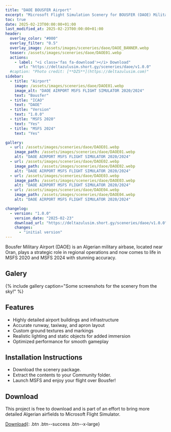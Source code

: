 ```yaml
---
title: "DAOE BOUSFER Airport"
excerpt: "Microsoft Flight Simulation Scenery for BOUSFER (DAOE) Military Airport for MSFS2020 & MSFS2024"
toc: true
date: 2025-02-23T00:00:00+01:00
last_modified_at: 2025-02-23T00:00:00+01:00
header:
  overlay_color: "#000"
  overlay_filter: "0.5"
  overlay_image: /assets/images/sceneries/daoe/DAOE_BANNER.webp
  teaser: /assets/images/sceneries/daoe/DAOE01.webp
  actions:
    - label: "<i class='fas fa-download'></i> Download"
      url: "https://deltazulusim.short.gy/sceneries/daoe/v1.0.0"
  #caption: "Photo credit: [**DZS**](https://deltazulusim.com)"
sidebar:
  - title: "Airport"
    image: /assets/images/sceneries/daoe/DAOE01.webp
    image_alt: "DAOE AIRPORT MSFS FLIGHT SIMULATOR 2020/2024"
    text: "Bousfer"
  - title: "ICAO"
    text: "DAOE"
  - title: "Version"
    text: "1.0.0"
  - title: "MSFS 2020"
    text: "Yes"
  - title: "MSFS 2024"
    text: "Yes"

gallery:
  - url: /assets/images/sceneries/daoe/DAOE01.webp
    image_path: /assets/images/sceneries/daoe/DAOE01.webp
    alt: "DAOE AIRPORT MSFS FLIGHT SIMULATOR 2020/2024"
  - url: /assets/images/sceneries/daoe/DAOE02.webp
    image_path: /assets/images/sceneries/daoe/DAOE02.webp
    alt: "DAOE AIRPORT MSFS FLIGHT SIMULATOR 2020/2024"
  - url: /assets/images/sceneries/daoe/DAOE03.webp
    image_path: /assets/images/sceneries/daoe/DAOE03.webp
    alt: "DAOE AIRPORT MSFS FLIGHT SIMULATOR 2020/2024"
  - url: /assets/images/sceneries/daoe/DAOE04.webp
    image_path: /assets/images/sceneries/daoe/DAOE04.webp
    alt: "DAOE AIRPORT MSFS FLIGHT SIMULATOR 2020/2024"

changelog:
  - version: "1.0.0"
    version_date: "2025-02-23"
    download_url: "https://deltazulusim.short.gy/sceneries/daoe/v1.0.0"
    changes:
      - "initial version"
---
```


Bousfer Military Airport (DAOE) is an Algerian military airbase, located near Oran, plays a strategic role in regional operations and now comes to life in MSFS 2020 and MSFS 2024 with stunning accuracy.

## Galery 
{% include gallery caption="Some screenshots for the scenery from the sky!" %}

## Features
- Highly detailed airport buildings and infrastructure
- Accurate runway, taxiway, and apron layout
- Custom ground textures and markings
- Realistic lighting and static objects for added immersion
- Optimized performance for smooth gameplay

## Installation Instructions
- Download the scenery package.
- Extract the contents to your Community folder.
- Launch MSFS and enjoy your flight over Bousfer!

## Download

This project is free to download and is part of an effort to bring more detailed Algerian airfields to Microsoft Flight Simulator.

[<i class='fas fa-download'></i> Download](https://deltazulusim.short.gy/sceneries/daoe/v1.0.0){: .btn .btn--success .btn--x-large}